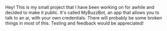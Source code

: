Hey! This is my small project that I have been working on for awhile and decided to make it public. It's called MyBuzzBot, an app that allows you to talk to an ai, with your own credentials. There will probably be some broken things in most of this. Testing and feedback would be appreciated!
